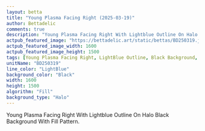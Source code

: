 ```yaml
---
layout: betta
title: "Young Plasma Facing Right (2025-03-19)"
author: Bettadelic
comments: true
description: "Young Plasma Facing Right With Lightblue Outline On Halo Black Background With Fill Pattern."
actpub_featured_image: "https://bettadelic.art/static/bettas/BD250319.jpg"
actpub_featured_image_width: 1600
actpub_featured_image_height: 1500
tags: [Young Plasma Facing Right, LightBlue Outline, Black Background, Halo Background Pattern, Fill Pattern, March 2025]
unitName: "BD250319"
line_color: "LightBlue"
background_color: "Black"
width: 1600
height: 1500
algorithm: "Fill"
background_type: "Halo"
---
```


Young Plasma Facing Right With Lightblue Outline On Halo Black Background With Fill Pattern.
